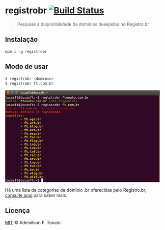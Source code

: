 # registrobr [![Build Status](https://travis-ci.org/ftonato/registrobr.svg?branch=master)](https://travis-ci.org/ftonato/registrobr)

> Pesquise a disponibilidade de domínios desejados no Registro.br

## Instalação

```console
npm i -g registrobr
```

## Modo de usar

```sh
$ registrobr <dominio>
$ registrobr ft.com.br
```
![registrobr result](registrobr.png)

Há uma lista de categorias de domínio .br oferecidas pelo Registro.br, [consulte aqui](http://registro.br/dominio/categoria.html) para saber mais.

## Licença

[MIT](https://github.com/ftonato/registrobr/blob/master/LICENSE.md) &copy; Ademílson F. Tonato
